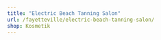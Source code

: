```yaml
---
title: "Electric Beach Tanning Salon"
url: /fayetteville/electric-beach-tanning-salon/
shop: Kosmetik
---
```

